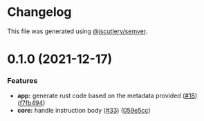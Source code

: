 # Changelog

This file was generated using [@jscutlery/semver](https://github.com/jscutlery/semver).

# 0.1.0 (2021-12-17)


### Features

* **app:** generate rust code based on the metadata provided ([#18](https://github.com/andresmgsl/platform/issues/18)) ([f7fb494](https://github.com/andresmgsl/platform/commit/f7fb49491bb4ec2d98a4f123f3f45d033d1fec99))
* **core:** handle instruction body ([#33](https://github.com/andresmgsl/platform/issues/33)) ([059e5cc](https://github.com/andresmgsl/platform/commit/059e5cce7262132f33b502db9dbc19846a9c6e5c))
